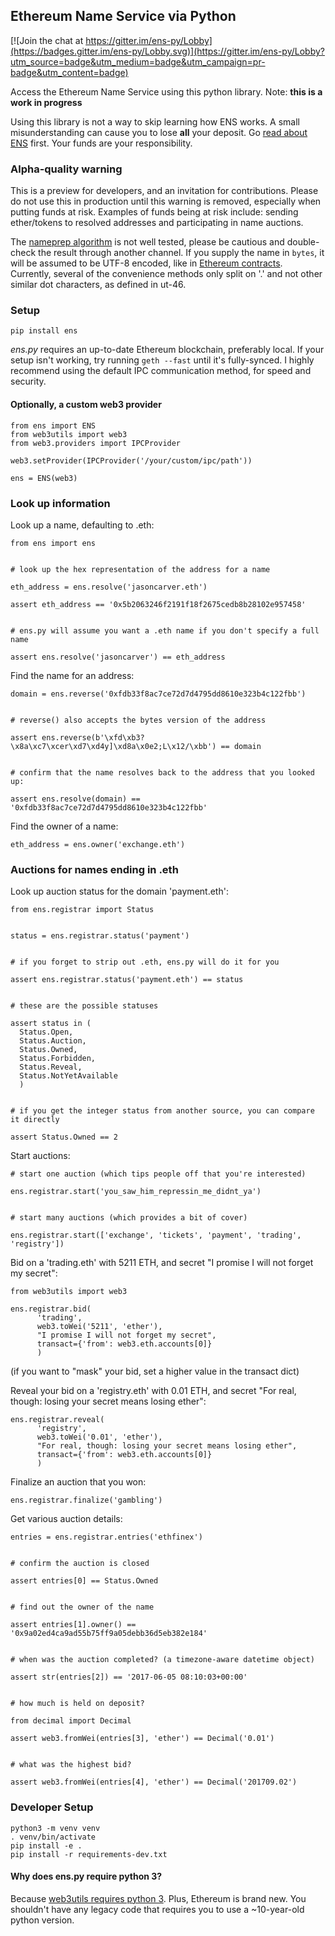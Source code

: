 
## Ethereum Name Service via Python

[![Join the chat at https://gitter.im/ens-py/Lobby](https://badges.gitter.im/ens-py/Lobby.svg)](https://gitter.im/ens-py/Lobby?utm_source=badge&utm_medium=badge&utm_campaign=pr-badge&utm_content=badge)

Access the Ethereum Name Service using this python library. Note: **this is a work in progress**

Using this library is not a way to skip learning how ENS works. A small misunderstanding can cause
you to lose **all** your deposit. Go [read about ENS](http://docs.ens.domains/en/latest/userguide.html) first. Your funds are your responsibility.

### Alpha-quality warning

This is a preview for developers, and an invitation for contributions. Please do not use this in
production until this warning is removed, especially when putting funds at risk. Examples of funds
being at risk include: sending ether/tokens to resolved addresses and participating in name
auctions.

The [nameprep algorithm](https://github.com/ethereum/EIPs/blob/master/EIPS/eip-137.md#name-syntax)
is not well tested, please be cautious and double-check the result through another channel. If you
supply the name in `bytes`, it will be assumed to be UTF-8 encoded, like in
[Ethereum contracts](https://github.com/ethereum/wiki/wiki/Ethereum-Contract-ABI#argument-encoding).
Currently, several of the convenience methods only split on '.' and not other similar dot
characters, as defined in ut-46.


### Setup

`pip install ens`

*ens.py* requires an up-to-date Ethereum blockchain, preferably local. If your setup isn't working,
try running `geth --fast` until it's fully-synced. I highly recommend using the default IPC
communication method, for speed and security.

#### Optionally, a custom web3 provider

```
from ens import ENS
from web3utils import web3
from web3.providers import IPCProvider 

web3.setProvider(IPCProvider('/your/custom/ipc/path'))

ens = ENS(web3)
```


### Look up information

Look up a name, defaulting to .eth:

```
from ens import ens


# look up the hex representation of the address for a name

eth_address = ens.resolve('jasoncarver.eth')

assert eth_address == '0x5b2063246f2191f18f2675cedb8b28102e957458'


# ens.py will assume you want a .eth name if you don't specify a full name

assert ens.resolve('jasoncarver') == eth_address
```


Find the name for an address:

```
domain = ens.reverse('0xfdb33f8ac7ce72d7d4795dd8610e323b4c122fbb')


# reverse() also accepts the bytes version of the address

assert ens.reverse(b'\xfd\xb3?\x8a\xc7\xcer\xd7\xd4y]\xd8a\x0e2;L\x12/\xbb') == domain


# confirm that the name resolves back to the address that you looked up:

assert ens.resolve(domain) == '0xfdb33f8ac7ce72d7d4795dd8610e323b4c122fbb'
```



Find the owner of a name:

```
eth_address = ens.owner('exchange.eth')
```

### Auctions for names ending in .eth

Look up auction status for the domain 'payment.eth':

```
from ens.registrar import Status


status = ens.registrar.status('payment')


# if you forget to strip out .eth, ens.py will do it for you

assert ens.registrar.status('payment.eth') == status


# these are the possible statuses

assert status in (
  Status.Open,
  Status.Auction,
  Status.Owned,
  Status.Forbidden,
  Status.Reveal,
  Status.NotYetAvailable
  )


# if you get the integer status from another source, you can compare it directly

assert Status.Owned == 2
```

Start auctions:

```
# start one auction (which tips people off that you're interested)

ens.registrar.start('you_saw_him_repressin_me_didnt_ya')


# start many auctions (which provides a bit of cover)

ens.registrar.start(['exchange', 'tickets', 'payment', 'trading', 'registry'])
```

Bid on a 'trading.eth' with 5211 ETH, and secret "I promise I will not forget my secret":

```
from web3utils import web3

ens.registrar.bid(
      'trading',
      web3.toWei('5211', 'ether'),
      "I promise I will not forget my secret",
      transact={'from': web3.eth.accounts[0]}
      )
```
(if you want to "mask" your bid, set a higher value in the transact dict)

Reveal your bid on a 'registry.eth' with 0.01 ETH, and secret
"For real, though: losing your secret means losing ether":

```
ens.registrar.reveal(
      'registry',
      web3.toWei('0.01', 'ether'),
      "For real, though: losing your secret means losing ether",
      transact={'from': web3.eth.accounts[0]}
      )
```

Finalize an auction that you won:

```
ens.registrar.finalize('gambling')
```

Get various auction details:

```
entries = ens.registrar.entries('ethfinex')


# confirm the auction is closed

assert entries[0] == Status.Owned


# find out the owner of the name

assert entries[1].owner() == '0x9a02ed4ca9ad55b75ff9a05debb36d5eb382e184'


# when was the auction completed? (a timezone-aware datetime object)

assert str(entries[2]) == '2017-06-05 08:10:03+00:00'


# how much is held on deposit?

from decimal import Decimal

assert web3.fromWei(entries[3], 'ether') == Decimal('0.01')


# what was the highest bid?

assert web3.fromWei(entries[4], 'ether') == Decimal('201709.02')
```


### Developer Setup

```
python3 -m venv venv
. venv/bin/activate
pip install -e .
pip install -r requirements-dev.txt
```

#### Why does ens.py require python 3?

Because [web3utils requires python 3](https://github.com/carver/web3utils.py#why-is-python-3-required).
Plus, Ethereum is brand new. You shouldn't have any legacy
code that requires you to use a ~10-year-old python version.
